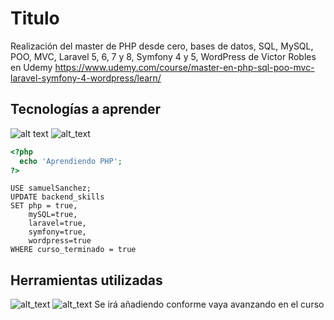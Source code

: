 # Titulo
Realización del master de PHP desde cero, bases de datos, SQL, MySQL, POO, MVC, Laravel 5, 6, 7 y 8, Symfony 4 y 5, WordPress de Victor Robles en Udemy https://www.udemy.com/course/master-en-php-sql-poo-mvc-laravel-symfony-4-wordpress/learn/

## Tecnologías a aprender
![alt text](https://upload.wikimedia.org/wikipedia/commons/3/31/Webysther_20160423_-_Elephpant.svg) ![alt_text](https://anthoncode.com/wp-content/uploads/2019/01/mysql-logo-png.png)

```php
<?php
  echo 'Aprendiendo PHP';
?>
```
```mysql
USE samuelSanchez;
UPDATE backend_skills
SET php = true,
    mySQL=true,
    laravel=true,
    symfony=true,
    wordpress=true
WHERE curso_terminado = true
```

## Herramientas utilizadas
![alt_text](https://upload.wikimedia.org/wikipedia/commons/2/2d/Visual_Studio_Code_1.18_icon.svg)
![alt_text](https://www.santiagobarrionuevo.com/wp-content/uploads/2014/08/WampServer-logo.png)
Se irá añadiendo conforme vaya avanzando en el curso
